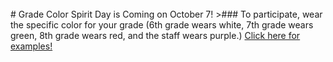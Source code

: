 <br/>
# Grade Color Spirit Day is Coming on October 7!
>### To participate, wear the specific color for your grade (6th grade wears white, 7th grade wears green, 8th grade wears red, and the staff wears purple.)
<a href="http://tinyurl.com/colorspiritday">Click here for examples!</a>

